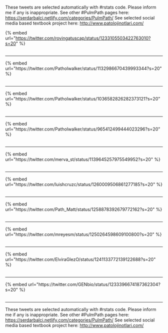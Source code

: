 

These tweets are selected automatically with #rstats code. Please inform me if any is inappropriate.
See other #PulmPath pages here: https://serdarbalci.netlify.com/categories/PulmPath/ 
See selected social media based textbook project here: http://www.patolojinotlari.com/

{% embed url="https://twitter.com/rovingatuscap/status/1233105503422763010?s=20" %}<br>
<br>
<hr>
{% embed url="https://twitter.com/Patholwalker/status/1132986670439993344?s=20" %}<br>
<br>
<hr>
{% embed url="https://twitter.com/Patholwalker/status/1036582826282373121?s=20" %}<br>
<br>
<hr>
{% embed url="https://twitter.com/Patholwalker/status/965412499444023296?s=20" %}<br>
<br>
<hr>
{% embed url="https://twitter.com/merva_st/status/1139645257975549952?s=20" %}<br>
<br>
<hr>
{% embed url="https://twitter.com/luishcruzc/status/1260009506861277185?s=20" %}<br>
<br>
<hr>
{% embed url="https://twitter.com/Path_Matt/status/1258878392679772162?s=20" %}<br>
<br>
<hr>
{% embed url="https://twitter.com/mreyesm/status/1250264598609100800?s=20" %}<br>
<br>
<hr>
{% embed url="https://twitter.com/ElviraGlezO/status/1241133772139122688?s=20" %}<br>
<br>
<hr>
{% embed url="https://twitter.com/GENbio/status/1233396674187362304?s=20" %}<br>
<br>
<hr>


These tweets are selected automatically with #rstats code. Please inform me if any is inappropriate.
See other #PulmPath pages here: https://serdarbalci.netlify.com/categories/PulmPath/ 
See selected social media based textbook project here: http://www.patolojinotlari.com/

